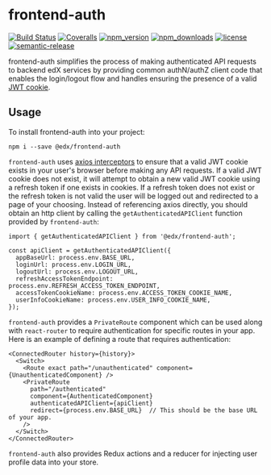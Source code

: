 # frontend-auth

[![Build Status](https://api.travis-ci.org/edx/frontend-auth.svg?branch=master)](https://travis-ci.org/edx/frontend-auth) [![Coveralls](https://img.shields.io/coveralls/edx/frontend-auth.svg?branch=master)](https://coveralls.io/github/edx/frontend-auth)
[![npm_version](https://img.shields.io/npm/v/@edx/frontend-auth.svg)](@edx/frontend-auth)
[![npm_downloads](https://img.shields.io/npm/dt/@edx/frontend-auth.svg)](@edx/frontend-auth)
[![license](https://img.shields.io/npm/l/@edx/frontend-auth.svg)](@edx/frontend-auth)
[![semantic-release](https://img.shields.io/badge/%20%20%F0%9F%93%A6%F0%9F%9A%80-semantic--release-e10079.svg)](https://github.com/semantic-release/semantic-release)


frontend-auth simplifies the process of making authenticated API requests to backend edX services by providing common authN/authZ client code that enables the login/logout flow and handles ensuring the presence of a valid [JWT cookie](https://github.com/edx/edx-platform/blob/master/openedx/core/djangoapps/oauth_dispatch/docs/decisions/0009-jwt-in-session-cookie.rst).

## Usage

To install frontend-auth into your project:

```
npm i --save @edx/frontend-auth
```

`frontend-auth` uses [axios interceptors](https://github.com/axios/axios#interceptors) to ensure that a valid JWT cookie exists in your user's browser before making any API requests. If a valid JWT cookie does not exist, it will attempt to obtain a new valid JWT cookie using a refresh token if one exists in cookies. If a refresh token does not exist or the refresh token is not valid the user will be logged out and redirected to a page of your choosing. Instead of referencing axios directly, you should obtain an http client by calling the `getAuthenticatedAPIClient` function provided by `frontend-auth`:

```
import { getAuthenticatedAPIClient } from '@edx/frontend-auth';

const apiClient = getAuthenticatedAPIClient({
  appBaseUrl: process.env.BASE_URL,
  loginUrl: process.env.LOGIN_URL,
  logoutUrl: process.env.LOGOUT_URL,
  refreshAccessTokenEndpoint: process.env.REFRESH_ACCESS_TOKEN_ENDPOINT,
  accessTokenCookieName: process.env.ACCESS_TOKEN_COOKIE_NAME,
  userInfoCookieName: process.env.USER_INFO_COOKIE_NAME,
});
```

`frontend-auth` provides a `PrivateRoute` component which can be used along with `react-router` to require authentication for specific routes in your app. Here is an example of defining a route that requires authentication:

```
<ConnectedRouter history={history}>
  <Switch>
    <Route exact path="/unauthenticated" component={UnauthenticatedComponent} />
    <PrivateRoute
      path="/authenticated"
      component={AuthenticatedComponent}
      authenticatedAPIClient={apiClient}
      redirect={process.env.BASE_URL}  // This should be the base URL of your app.
    />
  </Switch>
</ConnectedRouter>
```

`frontend-auth` also provides Redux actions and a reducer for injecting user profile data into your store.
